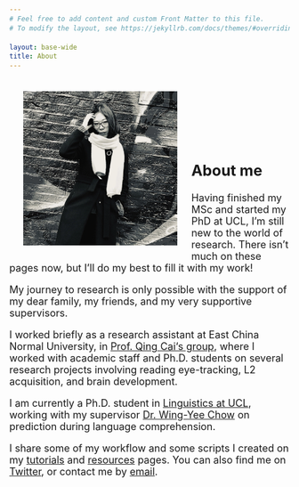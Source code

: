 ```yaml
---
# Feel free to add content and custom Front Matter to this file.
# To modify the layout, see https://jekyllrb.com/docs/themes/#overriding-theme-defaults

layout: base-wide
title: About
---
```



<img src="/images/profile_image_2_square.webp" alt="" align="left" height="55%" width="55%" vspace="20" hspace="25">

<font size="+1">
<p style="padding: 5em 0 1em 0;"><h2>About me</h2></p>

<p>Having finished my MSc and started my PhD at UCL, I’m still new to the world of research. There isn’t much on these pages now, but I’ll do my best to fill it with my work!</p>

<p>My journey to research is only possible with the support of my dear family, my friends, and my very supportive supervisors.</p>

<p>I worked briefly as a research assistant at East China Normal University, in <a href="https://slangscience.github.io/slang/index_cn.html" target="_blank">Prof. Qing Cai‘s group</a>, where I worked with academic staff and Ph.D. students on several research projects involving reading eye-tracking, L2 acquisition, and brain development.</p>

<p>I am currently a Ph.D. student in <a href="https://www.ucl.ac.uk/pals/research/linguistics/linguistics-people" target="_blank">Linguistics at UCL</a>, working with my supervisor <a href="https://www.ucl.ac.uk/pals/people/wingyee-chow" target="_blank">Dr. Wing-Yee Chow</a> on prediction during language comprehension.</p>

I share some of my workflow and some scripts I created on my <a href="https://yiling-huo.github.io/tutorials/" target="_blank">tutorials</a> and <a href="https://yiling-huo.github.io/resources/" target="_blank">resources</a> pages. You can also find me on <a href="https://twitter.com/YlHuo" target="_blank">Twitter</a>, or contact me by <a href="mailto:yiling.huo.18@ucl.ac.uk">email</a>. </font>